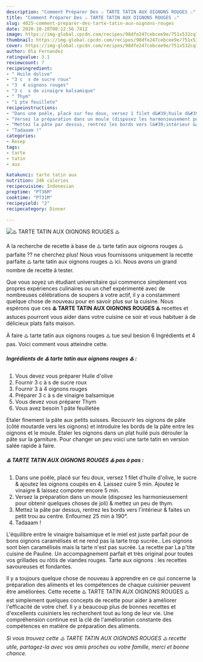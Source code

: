 ```yaml
---
description: "Comment Préparer Des ♨️ TARTE TATIN AUX OIGNONS ROUGES ♨️"
title: "Comment Préparer Des ♨️ TARTE TATIN AUX OIGNONS ROUGES ♨️"
slug: 4025-comment-preparer-des-tarte-tatin-aux-oignons-rouges
date: 2020-10-28T00:12:56.741Z
image: https://img-global.cpcdn.com/recipes/98dfe247cebcee9e/751x532cq70/♨️-tarte-tatin-aux-oignons-rouges-♨️-photo-principale-de-la-recette.jpg
thumbnail: https://img-global.cpcdn.com/recipes/98dfe247cebcee9e/751x532cq70/♨️-tarte-tatin-aux-oignons-rouges-♨️-photo-principale-de-la-recette.jpg
cover: https://img-global.cpcdn.com/recipes/98dfe247cebcee9e/751x532cq70/♨️-tarte-tatin-aux-oignons-rouges-♨️-photo-principale-de-la-recette.jpg
author: Ola Fernandez
ratingvalue: 3.1
reviewcount: 7
recipeingredient:
- " Huile dolive"
- "3 c  s de sucre roux"
- "3  4 oignons rouges"
- "3 c  s de vinaigre balsamique"
- " Thym"
- "1 pte feuillete"
recipeinstructions:
- "Dans une poêle, placé sur feu doux, versez 1 filet d&#39;huile d&#39;olive, le sucre &amp; ajoutez les oignons coupés en 4. Laissez cuire 5 min. Ajoutez le vinaigre &amp; laissez compoter encore 5 min."
- "Versez la préparation dans un moule (disposez les harmonieusement pour obtenir quelques choses de joli) &amp; mettez un peu de thym."
- "Mettez la pâte par dessus, rentrez les bords vers l&#39;intérieur &amp; faites un petit trou au centre. Enfournez 25 min à 190°."
- "Tadaaam !"
categories:
- Resep
tags:
- tarte
- tatin
- aux

katakunci: tarte tatin aux 
nutrition: 246 calories
recipecuisine: Indonesian
preptime: "PT36M"
cooktime: "PT31M"
recipeyield: "2"
recipecategory: Dinner

---
```



![♨️ TARTE TATIN AUX OIGNONS ROUGES ♨️](https://img-global.cpcdn.com/recipes/98dfe247cebcee9e/751x532cq70/♨️-tarte-tatin-aux-oignons-rouges-♨️-photo-principale-de-la-recette.jpg)

A la recherche de recette à base de ♨️ tarte tatin aux oignons rouges ♨️ parfaite ?? ne cherchez plus! Nous vous fournissons uniquement la recette parfaite ♨️ tarte tatin aux oignons rouges ♨️ ici. Nous avons un grand nombre de recette à tester.

Que vous soyez un étudiant universitaire qui commence simplement vos propres expériences culinaires ou un chef expérimenté avec de nombreuses célébrations de soupers à votre actif, il y a constamment quelque chose de nouveau pour en savoir plus sur la cuisine. Nous espérons que ces <strong> ♨️ TARTE TATIN AUX OIGNONS ROUGES ♨️ </strong> recettes et astuces pourront vous aider dans votre cuisine ce soir et vous habituer à de délicieux plats faits maison.

<!--inarticleads1-->

À faire ♨️ tarte tatin aux oignons rouges ♨️ tue seul besion 6 Ingrédients et 4 pas. Voici comment vous atteindre cette.

##### Ingrédients de ♨️ tarte tatin aux oignons rouges ♨️ :

1. Vous devez vous préparer  Huile d&#39;olive
1. Fournir 3 c à s de sucre roux
1. Fournir 3 à 4 oignons rouges
1. Préparer 3 c à s de vinaigre balsamique
1. Vous devez vous préparer  Thym
1. Vous avez besoin 1 pâte feuilletée


Etaler finement la pâte aux petits suisses. Recouvrir les oignons de pâte (côté moutarde vers les oignons) et introduire les bords de la pâte entre les oignons et le moule. Etaler les oignons dans un plat huilé puis dérouler la pâte sur la garniture. Pour changer un peu voici une tarte tatin en version salée rapide à faire. 

<!--inarticleads2-->

##### ♨️ TARTE TATIN AUX OIGNONS ROUGES ♨️ pas à pas :

1. Dans une poêle, placé sur feu doux, versez 1 filet d&#39;huile d&#39;olive, le sucre &amp; ajoutez les oignons coupés en 4. Laissez cuire 5 min. Ajoutez le vinaigre &amp; laissez compoter encore 5 min.
1. Versez la préparation dans un moule (disposez les harmonieusement pour obtenir quelques choses de joli) &amp; mettez un peu de thym.
1. Mettez la pâte par dessus, rentrez les bords vers l&#39;intérieur &amp; faites un petit trou au centre. Enfournez 25 min à 190°.
1. Tadaaam !


L&#39;équilibre entre le vinaigre balsamique et le miel est juste parfait pour de bons oignons caramélisés et ne rend pas la tarte trop sucrée.. Les oignons sont bien caramélisés mais la tarte n&#39;est pas sucrée. La recette par La p&#39;tite cuisine de Pauline. Un accompagnement parfait et très original pour toutes vos grillades ou rôtis de viandes rouges. Tarte aux oignons : les recettes savoureuses et fondantes. 

<!--inarticleads1-->

<p>
Il y a toujours quelque chose de nouveau à apprendre en ce qui concerne la préparation des aliments et les compétences de chaque cuisinier peuvent être améliorées. Cette recette ♨️ TARTE TATIN AUX OIGNONS ROUGES ♨️ est simplement quelques concepts de recette pour aider à améliorer l'efficacité de votre chef. Il y a beaucoup plus de bonnes recettes et d'excellents cuisiniers les recherchent tout au long de leur vie. Une compréhension continue est la clé de l'amélioration constante des compétences en matière de préparation des aliments.
</p>

<p>
<i>Si vous trouvez cette ♨️ TARTE TATIN AUX OIGNONS ROUGES ♨️ recette utile, partagez-la avec vos amis proches ou votre famille, merci et bonne chance.</i>
</p>
